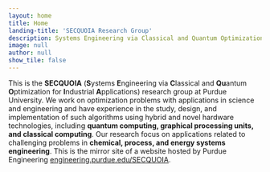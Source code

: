 ```yaml
---
layout: home
title: Home
landing-title: 'SECQUOIA Research Group'
description: Systems Engineering via Classical and Quantum Optimization for Industrial Applications
image: null
author: null
show_tile: false
---
```


This is the **SECQUOIA** (**S**ystems **E**ngineering via **C**lassical and **Qu**antum **O**ptimization for **I**ndustrial **A**pplications) research group at Purdue University.
We work on optimization problems with applications in science and engineering and have experience in the study, design, and implementation of such algorithms using hybrid and novel hardware technologies, including **quantum computing, graphical processing units, and classical computing**. Our research focus on applications related to challenging problems in **chemical, process, and energy systems engineering**.
This is the mirror site of a website hosted by Purdue Engineering <a href="https://engineering.purdue.edu/SECQUOIA">engineering.purdue.edu/SECQUOIA</a>.